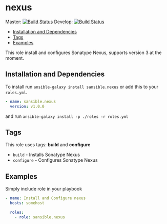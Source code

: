 # nexus

Master: [![Build Status](https://travis-ci.org/sansible/nexus.svg?branch=master)](https://travis-ci.org/sansible/nexus)
Develop: [![Build Status](https://travis-ci.org/sansible/nexus.svg?branch=develop)](https://travis-ci.org/sansible/nexus)

* [Installation and Dependencies](#installation-and-dependencies)
* [Tags](#tags)
* [Examples](#examples)

This role install and configures Sonatype Nexus, supports version 3 at the moment.


## Installation and Dependencies

To install run `ansible-galaxy install sansible.nexus` or add this to your
`roles.yml`.

```YAML
- name: sansible.nexus
  version: v1.0.0
```

and run `ansible-galaxy install -p ./roles -r roles.yml`


## Tags

This role uses tags: **build** and **configure**

* `build` - Installs Sonatype Nexus
* `configure` - Configures Sonatype Nexus


## Examples

Simply include role in your playbook

```YAML
- name: Install and Configure nexus
  hosts: somehost

  roles:
    - role: sansible.nexus
```
